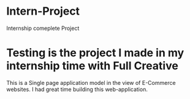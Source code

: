 # Intern-Project
Internship comeplete Project
# Testing is the project I made in my internship time with Full Creative
This is a Single page application model in the view of E-Commerce websites.
I had great time building this web-application.
